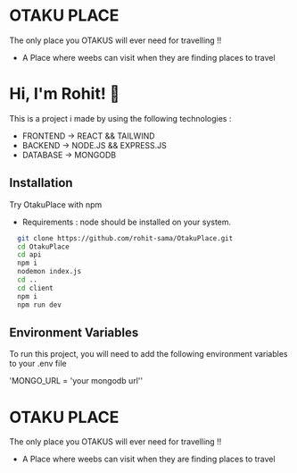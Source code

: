 
# OTAKU PLACE

The only place you OTAKUS will ever need for travelling !! 

- A Place where weebs can visit when they are finding places to travel





# Hi, I'm Rohit! 👋

This is a project i made by using the following technologies :

- FRONTEND -> REACT && TAILWIND
- BACKEND -> NODE.JS && EXPRESS.JS
- DATABASE -> MONGODB

## Installation
Try OtakuPlace with npm


- Requirements : node should be installed on your system.

```bash
  git clone https://github.com/rohit-sama/OtakuPlace.git
  cd OtakuPlace
  cd api
  npm i
  nodemon index.js
  cd ..
  cd client
  npm i
  npm run dev
```
    
## Environment Variables

To run this project, you will need to add the following environment variables to your .env file

'MONGO_URL = 'your mongodb url''




# OTAKU PLACE

The only place you OTAKUS will ever need for travelling !! 

- A Place where weebs can visit when they are finding places to travel

